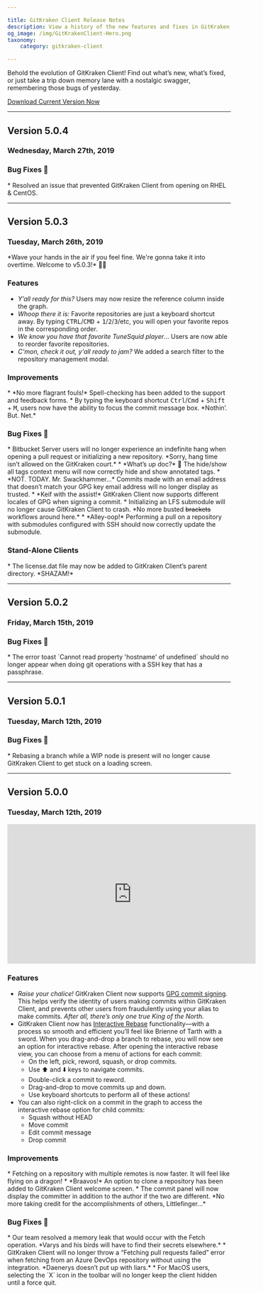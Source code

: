 ```yaml
---

title: GitKraken Client Release Notes
description: View a history of the new features and fixes in GitKraken Client's Version 5.
og_image: /img/GitKrakenClient-Hero.png
taxonomy:
    category: gitkraken-client

---
```


Behold the evolution of GitKraken Client! Find out what&rsquo;s new, what&rsquo;s fixed, or just take a trip down memory lane with a nostalgic swagger, remembering those bugs of yesterday.

<a href="https://www.gitkraken.com/download" target="_blank" class="button button--basic ">Download Current Version Now</a>

***
<a id="v5-0-4"></a>
## Version 5.0.4<br>
<h3>Wednesday, March 27th, 2019</h3>

<h3>Bug Fixes 🐛</h3>
* Resolved an issue that prevented GitKraken Client from opening on RHEL & CentOS.

***
<a id="v5-0-3"></a>
## Version 5.0.3<br>
<h3>Tuesday, March 26th, 2019</h3>
*Wave your hands in the air if you feel fine. We're gonna take it into overtime. Welcome to v5.0.3!* 🚀🏀

<h3>Features</h3>

* *Y’all ready for this?* Users may now resize the reference column inside the graph. 
* *Whoop there it is:* Favorite repositories are just a keyboard shortcut away. By typing <kbd>CTRL</kbd>/<kbd>CMD</kbd> + <kbd>1</kbd>/<kbd>2</kbd>/<kbd>3</kbd>/etc, you will open your favorite repos in the corresponding order. 
* *We know you have that favorite TuneSquid player*... Users are now able to reorder favorite repositories. 
* *C'mon, check it out, y'all ready to jam?* We added a search filter to the repository management modal. 

<h3>Improvements</h3>
* *No more flagrant fouls!* Spell-checking has been added to the support and feedback forms. 
* By typing the keyboard shortcut <kbd>Ctrl</kbd>/<kbd>Cmd</kbd> + <kbd>Shift</kbd> + <kbd>M</kbd>, users now have the ability to focus the commit message box.  *Nothin’. But. Net.* 


<h3>Bug Fixes 🐛</h3>
* Bitbucket Server users will no longer experience an indefinite hang when opening a pull request or initializing a new repository. *Sorry, hang time isn’t allowed on the GitKraken court.* 
* *What’s up doc?* 🥕 The hide/show all tags context menu will now correctly hide and show annotated tags. 
* *NOT. TODAY. Mr. Swackhammer…* Commits made with an email address that doesn’t match your GPG key email address will no longer display as trusted. 
* *Keif with the assist!* GitKraken Client now supports different locales of GPG when signing a commit. 
* Initializing an LFS submodule will no longer cause GitKraken Client to crash. *No more busted <s>brackets</s> workflows around here.*
* *Alley-oop!* Performing a pull on a repository with submodules configured with SSH should now correctly update the submodule. 

<h3>Stand-Alone Clients</h3>
* The license.dat file may now be added to GitKraken Client’s parent directory. *SHAZAM!* 

***
<a id="v5-0-2"></a>
## Version 5.0.2<br>
<h3>Friday, March 15th, 2019</h3>

<h3>Bug Fixes 🐛</h3>
* The error toast `Cannot read property 'hostname' of undefined` should no longer appear when doing git operations with a SSH key that has a passphrase.

***
<a id="v5-0-1"></a>
## Version 5.0.1<br>
<h3>Tuesday, March 12th, 2019</h3>

<h3>Bug Fixes 🐛</h3>
* Rebasing a branch while a WIP node is present will no longer cause GitKraken Client to get stuck on a loading screen.

***
<a id="v5-0-0"></a>
## Version 5.0.0<br>
<h3>Tuesday, March 12th, 2019</h3>

<div class='embed-container embed-container--16-9'>
    <iframe width="560" height="315" src="https://www.youtube.com/embed/K1mbGn0Af8U" frameborder="0" allowfullscreen></iframe>
</div>

<h3>Features</h3>

* *Raise your chalice!* GitKraken Client now supports [GPG commit signing](/git-workflows-and-extensions/commit-signing-with-gpg/). This helps verify the identity of users making commits within GitKraken Client, and prevents other users from fraudulently using your alias to make commits. *After all, there’s only one true King of the North.*  
* GitKraken Client now has [Interactive Rebase](/working-with-repositories/interactive-rebase/) functionality—with a process so smooth and efficient you’ll feel like Brienne of Tarth with a sword. When you drag-and-drop a branch to rebase, you will now see an option for interactive rebase. After opening the interactive rebase view, you can choose from a menu of actions for each commit:
    * On the left, pick, reword, squash, or drop commits. 
    * Use ⬆️ and ⬇️ keys to navigate commits. 
    * Double-click a commit to reword. 
    * Drag-and-drop to move commits up and down.
    * Use keyboard shortcuts to perform all of these actions! 
* You can also right-click on a commit in the graph to access the interactive rebase option for child commits: 
    * Squash without HEAD
    * Move commit
    * Edit commit message
    * Drop commit

<h3>Improvements</h3>
* Fetching on a repository with multiple remotes is now faster. It will feel like flying on a dragon!
* *Braavos!* An option to clone a repository has been added to GitKraken Client welcome screen. 
* The commit panel will now display the committer in addition to the author if the two are different. *No more taking credit for the accomplishments of others, Littlefinger...*


<h3>Bug Fixes 🐛</h3>
* Our team resolved a memory leak that would occur with the Fetch operation. *Varys and his birds will have to find their secrets elsewhere.*
* GitKraken Client will no longer throw a “Fetching pull requests failed” error when fetching from an Azure DevOps repository without using the integration. *Daenerys doesn’t put up with liars.*
* For MacOS users, selecting the `X` icon in the toolbar will no longer keep the client hidden until a force quit. 

